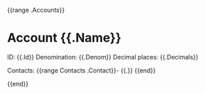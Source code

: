 {{range .Accounts}}
# Account {{.Name}}
ID: {{.Id}}
Denomination: {{.Denom}}
Decimal places: {{.Decimals}}

Contacts:
{{range Contacts .Contact}}- {{.}}
{{end}}

{{end}}
